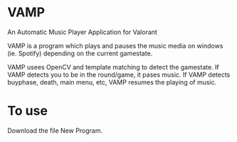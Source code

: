 # VAMP
An Automatic Music Player Application for Valorant

VAMP is a program which plays and pauses the music media on windows (ie. Spotify) depending on the current gamestate.

VAMP usees OpenCV and template matching to detect the gamestate. If VAMP detects you to be in the round/game, it pases music. If VAMP detects buyphase, death, main menu, etc, 
VAMP resumes the playing of music.

# To use

Download the file New Program. 
